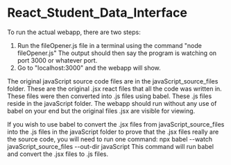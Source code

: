 # React_Student_Data_Interface

To run the actual webapp, there are two steps:
1. Run the fileOpener.js file in a terminal using the command "node fileOpener.js"
The output should then say the program is watching on port 3000 or whatever port.
2. Go to "localhost:3000" and the webapp will show. 

The original javaScript source code files are in the javaScript_source_files folder. These
are the original .jsx react files that all the code was written in. These files were
then converted into .js files using babel. These .js files reside in the javaScript folder.
The webapp should run without any use of babel on your end but the original files .jsx are visible
for viewing.

If you wish to use babel to convert the .jsx files from javaScript_source_files into the .js files
in the javaScript folder to prove that the .jsx files really are the source code, you will need to run one command:
npx babel --watch javaScript_source_files --out-dir javaScript
This command will run babel and convert the .jsx files to .js files.
